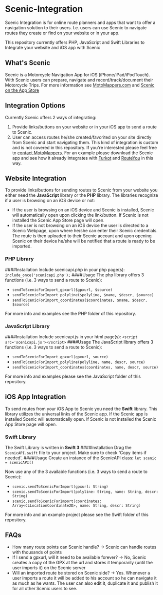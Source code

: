 # Scenic-Integration
Scenic Integration is for online route planners and apps that want to offer a navigation solution to their users. I.e. users can use Scenic to navigate routes they create or find on your website or in your app.

This repository currently offers PHP, JavaScript and Swift Libraries to Integrate your website and iOS app with Scenic

## What's Scenic
Scenic is a Motorcycle Navigation App for iOS (iPhone/iPad/iPodTouch). With Scenic users can prepare, navigate and record/track/document their Motorcycle Trips. For more information see [MotoMappers.com](http://www.motomappers.com) and [Scenic on the App Store](https://itunes.apple.com/us/app/scenic-tour-planner-navigation/id1089668246)

## Integration Options
Currently Scenic offers 2 ways of integrating:

1. Provide links/buttons on your website or in your iOS app to send a route to Scenic.
2. User can access routes he/she created/favorited on your site directly from Scenic and start navigating them. This kind of integration is custom and is not covered in this repository. If you're interested please feel free to [contact MotoMappers](mailto:support@motomappers). For an example please download the Scenic app and see how it already integrates with [Furkot](www.furkot.com) and [RouteYou](www.routeyou.com) in this way.


## Website Integration
To provide links/buttons for sending routes to Scenic from your website you either need the **JavaScript** library or the **PHP** library.
The libraries recognize if a user is browsing on an iOS device or not: 
- If the user is browsing on an iOS device and Scenic is installed, Scenic will automatically open upon clicking the link/button. If Scenic is not installed the Scenic App Store page will open.
- If the user is not browsing on an iOS device the user is directed to a Scenic Webpage, upon where he/she can enter their Scenic credentials. The route is then uploaded to their Scenic account and upon opening Scenic on their device he/she will be notified that a route is ready to be imported.

### PHP Library
####Installation
Include scenicapi.php in your php page(s):
`include_once('scenicapi.php');`
####Usage
The php library offers 3 functions (i.e. 3 ways to send a route to Scenic):
- `sendToScenicForImport_gpxurl($gpxurl, $source)`
- `sendToScenicForImport_polyline($polyline, $name, $descr, $source)`
- `sendToScenicForImport_coordinates($coordinates, $name, $descr, $source)`

For more info and examples see the PHP folder of this repository.

### JavaScript Library
####Installation
Include scenicapi.js in your html page(s):
`<script src='scenicapi.js'></script>`
####Usage
The JavaScript library offers 3 functions (i.e. 3 ways to send a route to Scenic):
- `sendToScenicForImport_gpxurl(gpxurl, source)`
- `sendToScenicForImport_polyline(polyline, name, descr, source)`
- `sendToScenicForImport_coordinates(coordinates, name, descr, source)`

For more info and examples please see the JavaScript folder of this repository.

## iOS App Integration
To send routes from your iOS App to Scenic you need the **Swift** library. This library utilizes the universal links of the Scenic app. If the Scenic app is installed Scenic will automatically open. If Scenic is not installed the Scenic App Store page will open.

### Swift Library
The Swift Library is written in **Swift 3**
####Installation
Drag the `ScenicAPI.swift` file to your project. Make sure to check 'Copy items if needed'.
####Usage
Create an instance of the ScenicAPI class: `let scenic = scenicAPI()`

Now use any of the 3 available functions (i.e. 3 ways to send a route to Scenic):
- `scenic.sendToScenicForImport(gpxurl: String)`
- `scenic.sendToScenicForImport(polyline: String, name: String, descr: String)`
- `scenic.sendToScenicForImport(coordinates: Array<CLLocationCoordinate2D>, name: String, descr: String)`

For more info and an example project please see the Swift folder of this repository.


## FAQs
- How many route points can Scenic handle? -> Scenic can handle routes with thousands of points
- If I send a gpxurl, will it need to be available forever? -> No, Scenic creates a copy of the GPX at the url and stores it temporarily (until the user imports it) on the Scenic server
- Will an imported route be stored on Scenic side? -> Yes. Whenever a user imports a route it will be added to his account so he can navigate it as much as he wants. The user can also edit it, duplicate it and publish it for all other Scenic users to see.




